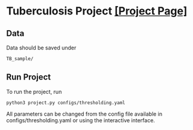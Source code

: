 
# Tuberculosis Project [[Project Page]](https://github.com/marinadominguez/TBProject)

## Data

Data should be saved under
```
TB_sample/
```

## Run Project

To run the project, run

```
python3 project.py configs/thresholding.yaml
```

All parameters can be changed from the config file available in configs/thresholding.yaml or using the interactive interface.
